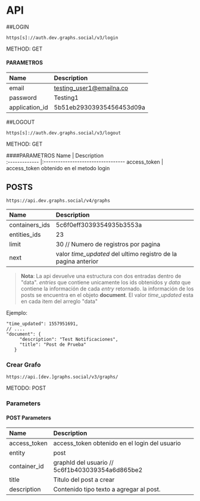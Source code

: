 # API

##LOGIN
```
https[s]://auth.dev.graphs.social/v3/login
```
METHOD: GET

#### PARAMETROS
Name           | Description                       
:------------- |:----------------------------------
email          | testing_user1@emailna.co 
password       | Testing1          
application_id | 5b51eb29303935456453d09a

##LOGOUT
```
https[s]://auth.dev.graphs.social/v3/logout
```
METHOD: GET

####PARAMETROS
Name           | Description                       
:------------- |:----------------------------------
access_token          | access_token obtenido en el metodo login           

## POSTS
```
https://api.dev.graphs.social/v4/graphs
```

Name           | Description                       
:------------- |:----------------------------------
containers_ids | 5c6f0eff3039354935b3553a
entities_ids   | 23
limit          | 30 // Numero de registros por pagina
next           | valor _time_updated_ del ultimo registro de la pagina anterior

 
> **Nota**: La api devuelve una estructura con dos entradas dentro de "data". _entries_
que contiene unicamente los ids obtenidos y _data_ que contiene la información
de cada _entry_  retornado. la información de los posts se encuentra en
el objeto **document**. El valor _time_updated_ esta en cada item del arreglo "data"
 
 Ejemplo:
 ```
"time_updated": 1557951691,
// ....
"document": {
      "description": "Test Notificaciones",
      "title": "Post de Prueba"
    }
```


### Crear Grafo
```angular2html
https://api.[dev.]graphs.social/v3/graphs/
```
METODO: POST

### Parameters
#### POST Parameters
Name                 |Description                                          
:--------------------|:----------------------------------------------------
access_token         |access_token obtenido en el login del usuario
entity               | post
container_id         | graphId del usuario // 5c6f1b403039354a6d865be2           
title                | Titulo del post a crear
description          | Contenido tipo texto a agregar al post.        








